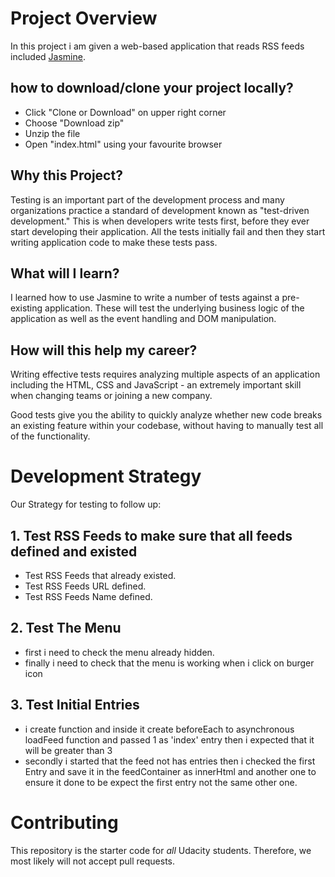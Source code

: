 # Project Overview

In this project i am given a web-based application that reads RSS feeds included [Jasmine](http://jasmine.github.io/).

## how to download/clone your project locally?

* Click "Clone or Download" on upper right corner
* Choose "Download zip"
* Unzip the file
* Open "index.html" using your favourite browser


## Why this Project?

Testing is an important part of the development process and many organizations practice a standard of development known as "test-driven development." This is when developers write tests first, before they ever start developing their application. All the tests initially fail and then they start writing application code to make these tests pass.


## What will I learn?

I learned how to use Jasmine to write a number of tests against a pre-existing application. These will test the underlying business logic of the application as well as the event handling and DOM manipulation.


## How will this help my career?

Writing effective tests requires analyzing multiple aspects of an application including the HTML, CSS and JavaScript - an extremely important skill when changing teams or joining a new company.

Good tests give you the ability to quickly analyze whether new code breaks an existing feature within your codebase, without having to manually test all of the functionality.


# Development Strategy


Our Strategy for testing to follow up:

## 1. Test RSS Feeds to make sure that all feeds defined and existed

   * Test RSS Feeds that already existed. 
   * Test RSS Feeds URL defined. 
   * Test RSS Feeds Name defined.

## 2. Test The Menu 

   * first i need to check the menu already hidden.
   * finally i need to check that the menu is working when i click on burger icon

## 3. Test Initial Entries 

   * i create function and inside it create beforeEach to asynchronous loadFeed function and passed 1 as 'index' entry then i expected that it will be greater than 3
   * secondly i started that the feed not has entries then i checked the first Entry and save it in the feedContainer as innerHtml and another one to ensure it done to be expect the first entry not the same other one.



# Contributing

This repository is the starter code for _all_ Udacity students. Therefore, we most likely will not accept pull requests.
